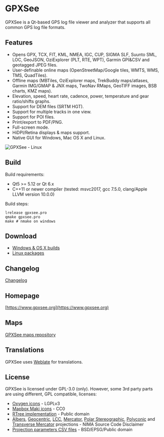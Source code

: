 # GPXSee
GPXSee is a Qt-based GPS log file viewer and analyzer that supports all common GPS log file formats.

## Features
* Opens GPX, TCX, FIT, KML, NMEA, IGC, CUP, SIGMA SLF, Suunto SML, LOC, GeoJSON, OziExplorer (PLT, RTE, WPT), Garmin GPI&CSV and geotagged JPEG files.
* User-definable online maps (OpenStreetMap/Google tiles, WMTS, WMS, TMS, QuadTiles).
* Offline maps (MBTiles, OziExplorer maps, TrekBuddy maps/atlases, Garmin IMG/GMAP & JNX maps, TwoNav RMaps, GeoTIFF images, BSB charts, KMZ maps).
* Elevation, speed, heart rate, cadence, power, temperature and gear ratio/shifts graphs.
* Support for DEM files (SRTM HGT).
* Support for multiple tracks in one view.
* Support for POI files.
* Print/export to PDF/PNG.
* Full-screen mode.
* HiDPI/Retina displays & maps support.
* Native GUI for Windows, Mac OS X and Linux.

![GPXSee - Linux](https://a.fsdn.com/con/app/proj/gpxsee/screenshots/linux2.png)

## Build
Build requirements:
* Qt5 >= 5.12 or Qt 6.x
* C++11 or newer compiler (tested: msvc2017, gcc 7.5.0, clang/Apple LLVM version 10.0.0)

Build steps:
```shell
lrelease gpxsee.pro
qmake gpxsee.pro
make # nmake on windows
```

## Download
* [Windows & OS X builds](http://sourceforge.net/projects/gpxsee)
* [Linux packages](http://software.opensuse.org/download.html?project=home%3Atumic%3AGPXSee&package=gpxsee)

## Changelog
[Changelog](https://build.opensuse.org/package/view_file/home:tumic:GPXSee/gpxsee/gpxsee.changes)

## Homepage
[https://www.gpxsee.org](https://www.gpxsee.org)

## Maps
[GPXSee maps repository](https://github.com/tumic0/GPXSee-maps)

## Translations
GPXSee uses [Weblate](https://hosted.weblate.org/projects/gpxsee/translations/) for translations.

## License
GPXSee is licensed under GPL-3.0 (only). However, some 3rd party parts are using different, GPL compatible,
licenses:
* [Oxygen icons](icons/GUI) - LGPLv3
* [Mapbox Maki icons](icons/POI) - CC0
* [RTree implementation](src/common/rtree.h) - Public domain
* [Albers](src/map/albersequal.cpp), [Geocentric](src/map/geocentric.cpp), [LCC](src/map/lambertconic.cpp),
  [Mercator](src/map/mercator.cpp), [Polar Stereographic](src/map/polarstereographic.cpp),
  [Polyconic](src/map/polyconic.cpp) and [Transverse Mercator](src/map/transversemercator.cpp)
  projections - NIMA Source Code Disclaimer
* [Projection parameters CSV files](pkg/csv) - BSD/EPSG/Public domain
